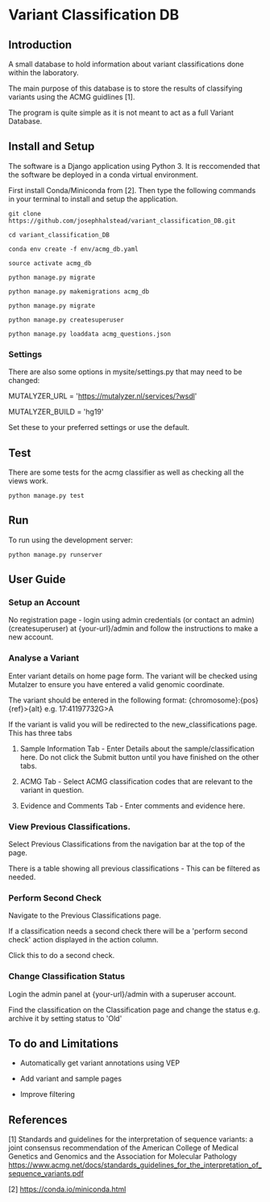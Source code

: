 # Variant Classification DB

## Introduction

A small database to hold information about variant classifications done within the laboratory.

The main purpose of this database is to store the results of classifying variants using the ACMG guidlines [1].

The program is quite simple as it is not meant to act as a full Variant Database.

## Install and Setup

The software is a Django application using Python 3. It is reccomended that the software be deployed in a conda virtual environment.

First install Conda/Miniconda from [2]. Then type the following commands in your terminal to install and setup the application.

`git clone https://github.com/josephhalstead/variant_classification_DB.git`

`cd variant_classification_DB`

`conda env create -f env/acmg_db.yaml `

`source activate acmg_db`

`python manage.py migrate`

`python manage.py makemigrations acmg_db`

`python manage.py migrate`

`python manage.py createsuperuser`

`python manage.py loaddata acmg_questions.json`

### Settings

There are also some options in mysite/settings.py that may need to be changed:

MUTALYZER_URL = 'https://mutalyzer.nl/services/?wsdl'

MUTALYZER_BUILD = 'hg19' 

Set these to your preferred settings or use the default.

## Test

There are some tests for the acmg classifier as well as checking all the views work.

`python manage.py test`

## Run

To run using the development server:

`python manage.py runserver`


## User Guide

### Setup an Account

No registration page - login using admin credentials (or contact an admin) (createsuperuser) at {your-url}/admin and follow the instructions to make a new account.

### Analyse a Variant

Enter variant details on home page form. The variant will be checked using Mutalzer to ensure you have entered a valid genomic coordinate.

The variant should be entered in the following format: {chromosome}:{pos}{ref}>{alt} e.g. 17:41197732G>A

If the variant is valid you will be redirected to the new_classifications page. This has three tabs

1. Sample Information Tab - Enter Details about the sample/classification here. Do not click the Submit button until you have finished on the other tabs.

2. ACMG Tab - Select ACMG classification codes that are relevant to the variant in question.

3. Evidence and Comments Tab - Enter comments and evidence here.

### View Previous Classifications.

Select Previous Classifications from the navigation bar at the top of the page.

There is a table showing all previous classifications - This can be filtered as needed.

### Perform Second Check

Navigate to the Previous Classifications page.

If a classification needs a second check there will be a 'perform second check' action displayed in the action column.

Click this to do a second check.

### Change Classification Status

Login the admin panel at {your-url}/admin with a superuser account.

Find the classification on the Classification page and change the status e.g. archive it by setting status to 'Old'

## To do and Limitations

* Automatically get variant annotations using VEP

* Add variant and sample pages

* Improve filtering


## References

[1] Standards and guidelines for the interpretation of sequence
variants: a joint consensus recommendation of the American
College of Medical Genetics and Genomics and the
Association for Molecular Pathology https://www.acmg.net/docs/standards_guidelines_for_the_interpretation_of_sequence_variants.pdf

[2] https://conda.io/miniconda.html